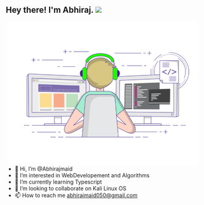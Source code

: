 <h2> Hey there! I'm Abhiraj. <img src="https://github.com/souvikguria98/souvikguria98/blob/master/Hi.gif" width="25"></h2>
<img align="right" alt="GIF" src="https://raw.githubusercontent.com/devSouvik/devSouvik/master/gif3.gif" width="500"/>

- 👋 Hi, I’m @Abhirajmaid
- 👀 I’m interested in WebDevelopement and Algorithms
- 🌱 I’m currently learning Typescript
- 💞️ I’m looking to collaborate on Kali Linux OS
- 📫 How to reach me abhirajmaid050@gmail.com

<!---
Abhirajmaid/Abhirajmaid is a ✨ special ✨ repository because its `README.md` (this file) appears on your GitHub profile.
You can click the Preview link to take a look at your changes.
--->
